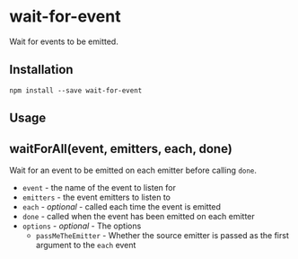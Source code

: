 # wait-for-event

Wait for events to be emitted.

## Installation

    npm install --save wait-for-event

## Usage

  

## waitForAll(event, emitters, each, done)

Wait for an event to be emitted on each emitter before calling `done`.

- `event` - the name of the event to listen for
- `emitters` - the event emitters to listen to
- `each` - *optional* - called each time the event is emitted
- `done` - called when the event has been emitted on each emitter
- `options` - *optional* - The options
    - `passMeTheEmitter` - Whether the source emitter is passed as the first argument to the `each` event